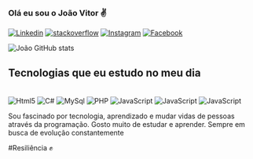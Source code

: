 

### Olá eu sou o João Vitor ✌️

[![Linkedin](https://img.shields.io/badge/LinkedIn-0077B5?style=for-the-badge&logo=linkedin&logoColor=white)](https://www.linkedin.com/in/joao-vitor-rios-28290b1b7/)
[![stackoverflow](https://img.shields.io/badge/Stack_Overflow-FE7A16?style=for-the-badge&logo=stack-overflow&logoColor=white)](https://stackoverflow.com/users/18482526/jo%c3%a3o-vitor-rios)
[![Instagram](https://img.shields.io/badge/Instagram-E4405F?style=for-the-badge&logo=instagram&logoColor=white)](https://www.instagram.com/riosz4_/)
[![Facebook](https://img.shields.io/badge/Facebook-1877F2?style=for-the-badge&logo=facebook&logoColor=white)](https://www.facebook.com/flmrios/)

![João GitHub stats](https://github-readme-stats.vercel.app/api?username=devjao-source&show_icons=true&theme=dracula)


## Tecnologias que eu estudo no meu dia

<div style="display: inline-block;"><br/>
    <img align="center" alt ="Html5" src = "https://img.shields.io/badge/HTML5-E34F26?style=for-the-badge&logo=html5&logoColor=white"/>
    <img align="center" alt ="C#" src = "[https://img.shields.io/badge/HTML5-E34F26?style=for-the-badge&logo=html5&logoColor=white](https://static-00.iconduck.com/assets.00/c-sharp-c-icon-1822x2048-wuf3ijab.png)"/>
    <img align="center" alt ="MySql" src = "[https://img.shields.io/badge/HTML5-E34F26?style=for-the-badge&logo=html5&logoColor=white](https://cdn-icons-png.flaticon.com/512/5968/5968313.png)"/>
    <img align="center" alt ="PHP" src = "https://img.shields.io/badge/PHP-777BB4?style=for-the-badge&logo=php&logoColor=white"/>
    <img align="center" alt ="JavaScript" src = "https://img.shields.io/badge/JavaScript-F7DF1E?style=for-the-badge&logo=javascript&logoColor=black"/>
    <img align="center" alt ="JavaScript" src = "https://img.shields.io/badge/Python-3776AB?style=for-the-badge&logo=python&logoColor=white"/>
    <img align="center" alt ="JavaScript" src = "https://img.shields.io/badge/Java-ED8B00?style=for-the-badge&logo=java&logoColor=white"/>
</div><br/>

Sou fascinado por tecnologia, aprendizado e mudar vidas de pessoas através da programação.
Gosto muito de estudar e aprender. Sempre em busca de evolução constantemente

#Resiliência ✊
